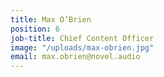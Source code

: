 ```yaml
---
title: Max O’Brien
position: 6
job-title: Chief Content Officer
image: "/uploads/max-obrien.jpg"
email: max.obrien@novel.audio
---
```


